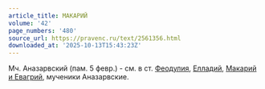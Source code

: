 ```yaml
---
article_title: МАКАРИЙ
volume: '42'
page_numbers: '480'
source_url: https://pravenc.ru/text/2561356.html
downloaded_at: '2025-10-13T15:43:23Z'
---
```


Мч. Аназарвский (пам. 5 февр.) - см. в ст. [Феодулия](https://pravenc.ru/text/Феодулия.html),  [Елладий](https://pravenc.ru/text/Елладий.html),  [Макарий и Евагрий](<https://pravenc.ru/text/Макарий и Евагрий.html>), мученики Аназарвские.
